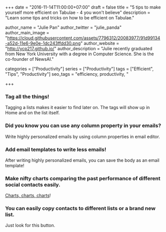 +++
date = "2016-11-14T11:00:00+07:00"
draft = false
title = "5 tips to make yourself more efficient on Tabulae - 4 you won't believe"
description = "Learn some tips and tricks on how to be efficient on Tabulae."

author_name = "Julie Pan"
author_twitter = "julie_panda"
author_main_image = "https://cloud.githubusercontent.com/assets/7796312/20083977/91d99134-a52d-11e6-9e0e-1dc243ffdd30.png"
author_website = "http://ycp217.github.io/"
author_description = "Julie recently graduated from New York University with a degree in Computer Science. She is the co-founder of NewsAI."

categories = ["Productivity"]
series = ["Productivity"]
tags = ["Efficient", "Tips", "Productivity"]
seo_tags = "efficiency, productivity, "

+++

### Tag all the things!

Tagging a lists makes it easier to find later on. The tags will show up in Home and on the list itself.

### Did you know you can use any column property in your emails?

Write highly personalized emails by using column properties in email editor.

### Add email templates to write less emails!

After writing highly personalized emails, you can save the body as an email template!

### Make nifty charts comparing the past performance of different social contacts easily.

[Charts, charts, charts](/how-to-make-an-instagram-timeline/)!

### You can easily copy contacts to different lists or a brand new list.

Just look for this button.

